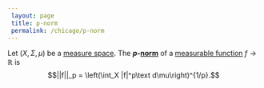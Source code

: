```yaml
---
 layout: page
 title: p-norm
 permalink: /chicago/p-norm
---
```

Let $(X,\Sigma,\mu)$ be a [measure space](https://mathgloss.github.io/MathGloss/measure_space). The **$p$-[norm](https://mathgloss.github.io/MathGloss/norm)** of a [measurable function](https://mathgloss.github.io/MathGloss/measurable_function) $f \to \mathbb R$ is $$||f||_p = \left(\int_X |f|^p\text d\mu\right)^{1/p}.$$